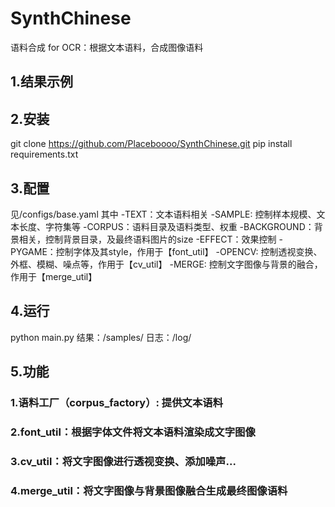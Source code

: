 # SynthChinese
语料合成 for OCR：根据文本语料，合成图像语料

## 1.结果示例

## 2.安装
git clone  https://github.com/Placeboooo/SynthChinese.git
pip install requirements.txt
## 3.配置
见/configs/base.yaml
其中
  -TEXT：文本语料相关
    -SAMPLE: 控制样本规模、文本长度、字符集等
    -CORPUS：语料目录及语料类型、权重
  -BACKGROUND：背景相关，控制背景目录，及最终语料图片的size
  -EFFECT：效果控制
    -PYGAME：控制字体及其style，作用于【font_util】
    -OPENCV: 控制透视变换、外框、模糊、噪点等，作用于【cv_util】
    -MERGE: 控制文字图像与背景的融合，作用于【merge_util】
## 4.运行
python main.py
结果：/samples/
日志：/log/
## 5.功能
### 1.语料工厂（corpus_factory）: 提供文本语料
### 2.font_util：根据字体文件将文本语料渲染成文字图像
### 3.cv_util：将文字图像进行透视变换、添加噪声...
### 4.merge_util：将文字图像与背景图像融合生成最终图像语料


